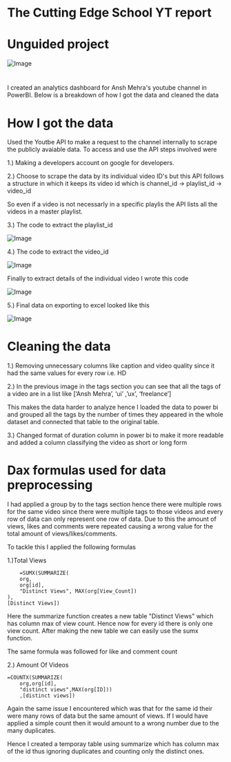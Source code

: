 # The Cutting Edge School YT report 

# Unguided project

![Image](https://github.com/user-attachments/assets/99e8a9f8-01d3-4f2d-b251-b24fcc667ecf)
# 

I created an analytics dashboard for Ansh Mehra's youtube channel in PowerBI. Below is a breakdown of how I got the data and cleaned the data 

# How I got the data

Used the Youtbe API to make a request to the channel internally to scrape the publicly avaiable data. To access and use the API steps involved were

1.) Making a developers account on google for developers.

2.) Choose to scrape the data by its individual video ID's but this API follows a structure in which it keeps its video id which is 
channel_id -> playlist_id -> video_id

So even if a video is not necessarly in a specific playlis the API lists all the videos in  a master playlist.

3.) The code to extract the playlist_id

![Image](https://github.com/user-attachments/assets/820a37dd-108f-4879-8b08-b34503176c6c)

4.) The code to extract the video_id

![Image](https://github.com/user-attachments/assets/b47853ce-8179-4380-9a04-de72df041554)

Finally to extract details of the individual video I wrote this code

![Image](https://github.com/user-attachments/assets/e4f5407e-b501-4eed-b4a2-16e29edb6040)

5.) Final data on exporting to excel looked like this

![Image](https://github.com/user-attachments/assets/a77b5aca-8261-4be0-b2d2-92ea675d0eef)


# Cleaning the data

1.) Removing unnecessary columns like caption and video quality since it had the same values for every row i.e. HD 

2.) In the previous image in the tags section you can see that all the tags of a video are in a list like [‘Ansh Mehra’, ‘ui’ ,’ux’, ‘freelance’]

This makes the data harder to analyze hence I loaded the data to power bi and grouped all the tags by the number of times they appeared in the whole dataset and connected that table to the original table.

3.) Changed format of duration column in power bi to make it more readable and added a column classifying the video as short or long form

# Dax formulas used for data preprocessing

I had applied a group by to the tags section hence there were multiple rows for the same video since there were multiple tags to those videos and every row of data can only represent one row of data. Due to this the amount of views, likes and comments were repeated causing a wrong value for the total amount of views/likes/comments.

To tackle this I applied the following formulas

1.)Total Views
    
        =SUMX(SUMMARIZE(
        org,
        org[id],  
        "Distinct Views", MAX(org[View_Count])
    ),
    [Distinct Views])

Here the summarize function creates a new table "Distinct Views" which has column max of view count. Hence now for every id there is only one view count.
After making the new table we can easily use the sumx function.

The same formula was followed for like and comment count

2.) Amount Of Videos
    
    =COUNTX(SUMMARIZE(
        org,org[id],
        "distinct views",MAX(org[ID]))
        ,[distinct views])

Again the same issue I encountered which was that for the same id their were many rows of data but the same amount of views. If I would have applied a simple count then it would amount to a wrong number due to the many duplicates.

Hence I created a temporay table using summarize which has column max of the id thus ignoring duplicates and counting only the distinct ones.
